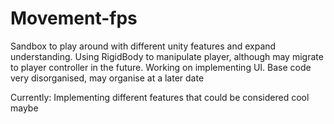 # Movement-fps
Sandbox to play around with different unity features and expand understanding. 
Using RigidBody to manipulate player, although may migrate to player controller in the future.
Working on implementing UI.
Base code very disorganised, may organise at a later date

Currently:
  Implementing different features that could be considered cool maybe

